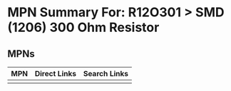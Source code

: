 



# MPN Summary For: R12O301 > SMD (1206) 300 Ohm Resistor

## MPNs
  

|MPN|Direct Links|Search Links|
| :--- | :--- | :--- |
||||
